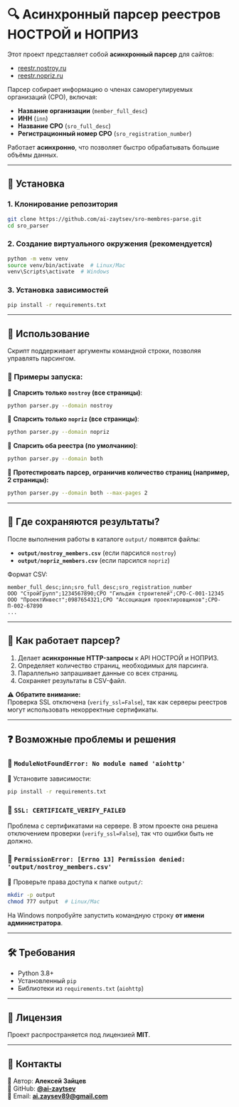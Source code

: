 # 🔍 Асинхронный парсер реестров НОСТРОЙ и НОПРИЗ

Этот проект представляет собой **асинхронный парсер** для сайтов:
- [reestr.nostroy.ru](https://reestr.nostroy.ru/api/sro/all/member/list)
- [reestr.nopriz.ru](https://reestr.nopriz.ru/api/sro/all/member/list)

Парсер собирает информацию о членах саморегулируемых организаций (СРО), включая:
- **Название организации** (`member_full_desc`)
- **ИНН** (`inn`)
- **Название СРО** (`sro_full_desc`)
- **Регистрационный номер СРО** (`sro_registration_number`)

Работает **асинхронно**, что позволяет быстро обрабатывать большие объёмы данных.

---

## 🚀 Установка

### 1. Клонирование репозитория
```bash
git clone https://github.com/ai-zaytsev/sro-membres-parse.git
cd sro_parser
```

### 2. Создание виртуального окружения (рекомендуется)
```bash
python -m venv venv
source venv/bin/activate  # Linux/Mac
venv\Scripts\activate  # Windows
```

### 3. Установка зависимостей
```bash
pip install -r requirements.txt
```

---

## 🔧 Использование

Скрипт поддерживает аргументы командной строки, позволяя управлять парсингом.

### 📌 Примеры запуска:

📌 **Спарсить только `nostroy` (все страницы)**:
```bash
python parser.py --domain nostroy
```

📌 **Спарсить только `nopriz` (все страницы)**:
```bash
python parser.py --domain nopriz
```

📌 **Спарсить оба реестра (по умолчанию)**:
```bash
python parser.py --domain both
```

📌 **Протестировать парсер, ограничив количество страниц (например, 2 страницы):**
```bash
python parser.py --domain both --max-pages 2
```

---

## 📂 Где сохраняются результаты?

После выполнения работы в каталоге `output/` появятся файлы:

- **`output/nostroy_members.csv`** (если парсился `nostroy`)
- **`output/nopriz_members.csv`** (если парсился `nopriz`)

Формат CSV:
```
member_full_desc;inn;sro_full_desc;sro_registration_number
ООО "СтройГрупп";1234567890;СРО "Гильдия строителей";СРО-С-001-12345
ООО "ПроектИнвест";0987654321;СРО "Ассоциация проектировщиков";СРО-П-002-67890
...
```

---

## 🔄 Как работает парсер?

1. Делает **асинхронные HTTP-запросы** к API НОСТРОЙ и НОПРИЗ.
2. Определяет количество страниц, необходимых для парсинга.
3. Параллельно запрашивает данные со всех страниц.
4. Сохраняет результаты в CSV-файл.

⚠️ **Обратите внимание:**  
Проверка SSL отключена (`verify_ssl=False`), так как серверы реестров могут использовать некорректные сертификаты.

---

## ❓ Возможные проблемы и решения

### 🔹 `ModuleNotFoundError: No module named 'aiohttp'`
📌 Установите зависимости:
```bash
pip install -r requirements.txt
```

### 🔹 `SSL: CERTIFICATE_VERIFY_FAILED`
Проблема с сертификатами на сервере. В этом проекте она решена отключением проверки (`verify_ssl=False`), так что ошибки быть не должно.

### 🔹 `PermissionError: [Errno 13] Permission denied: 'output/nostroy_members.csv'`
📌 Проверьте права доступа к папке `output/`:
```bash
mkdir -p output
chmod 777 output  # Linux/Mac
```
На Windows попробуйте запустить командную строку **от имени администратора**.

---

## 🛠 Требования

- Python 3.8+  
- Установленный `pip`  
- Библиотеки из `requirements.txt` (`aiohttp`)

---

## 📜 Лицензия

Проект распространяется под лицензией **MIT**.

---

## 🤝 Контакты

📌 Автор: **Алексей Зайцев**  
📌 GitHub: **[@ai-zaytsev](https://github.com/username)**  
📌 Email: **ai.zaysev89@gmail.com**

